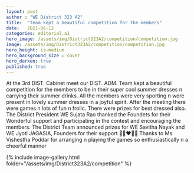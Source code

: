 ```yaml
---
layout: post
author : "WE District 323 A2"
title:  "Team kept a beautiful competition for the members"
date:   2021-06-12
categories: editorial,a1
hero_image: /assets/img/District323A2/competition/competition.jpg
image: /assets/img/District323A2/competition/competition.jpg
hero_height: is-medium
hero_background_size : cover
hero_darken: true
published: true
---
```


At the 3rd DIST. Cabinet meet our DIST. ADM. Team kept a beautiful competition for the members to be in their super cool summer dresses n carrying their summer drinks. All the members were very sporting n were present in lovely summer dresses in a joyful spirit. After the meeting there were games n lots of fun n frolic. There were prizes for best dressed also. The District President WE Sujata Rao thanked the Foundets for their  Wonderful support and participating  in the contest and encouraging the members. The District Team announced prizes for WE Savitha Nayak and WE Jyoti JAGASIA, Founders for their support 🙏🏻❤️🙏🏻 Thanks to Ms Vishestha Poddar for arranging n playing the games so enthusiastically n a cheerful manner 

{% include image-gallery.html folder="/assets/img/District323A2/competition" %}